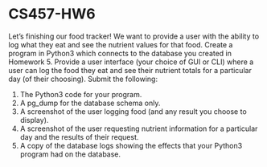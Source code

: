 # CS457-HW6

Let’s finishing our food tracker! We want to provide a user with the ability to log
what they eat and see the nutrient values for that food.
Create a program in Python3 which connects to the database you created in
Homework 5. Provide a user interface (your choice of GUI or CLI) where a user
can log the food they eat and see their nutrient totals for a particular day (of their
choosing).
Submit the following:
1. The Python3 code for your program.
2. A pg_dump for the database schema only.
3. A screenshot of the user logging food (and any result you choose to
display).
4. A screenshot of the user requesting nutrient information for a particular day
and the results of their request.
5. A copy of the database logs showing the effects that your Python3
program had on the database.
